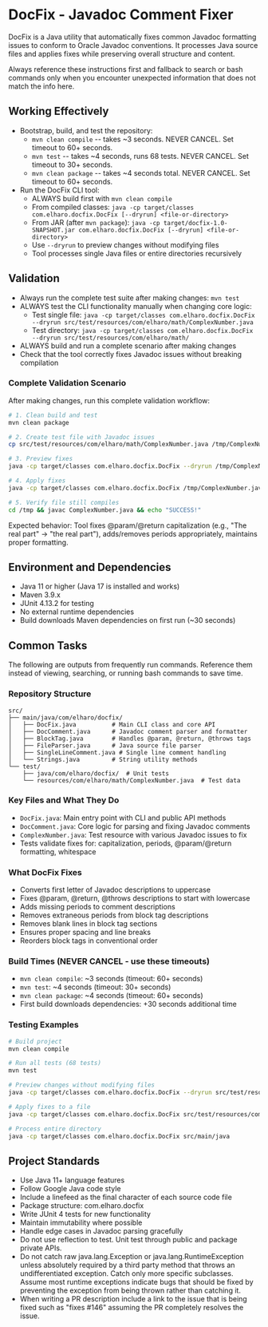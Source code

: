 # DocFix - Javadoc Comment Fixer
DocFix is a Java utility that automatically fixes common Javadoc formatting issues to conform to Oracle Javadoc conventions. It processes Java source files and applies fixes while preserving overall structure and content.

Always reference these instructions first and fallback to search or bash commands only when you encounter unexpected information that does not match the info here.

## Working Effectively
- Bootstrap, build, and test the repository:
  - `mvn clean compile` -- takes ~3 seconds. NEVER CANCEL. Set timeout to 60+ seconds.
  - `mvn test` -- takes ~4 seconds, runs 68 tests. NEVER CANCEL. Set timeout to 30+ seconds.
  - `mvn clean package` -- takes ~4 seconds total. NEVER CANCEL. Set timeout to 60+ seconds.
- Run the DocFix CLI tool:
  - ALWAYS build first with `mvn clean compile`
  - From compiled classes: `java -cp target/classes com.elharo.docfix.DocFix [--dryrun] <file-or-directory>`
  - From JAR (after `mvn package`): `java -cp target/docfix-1.0-SNAPSHOT.jar com.elharo.docfix.DocFix [--dryrun] <file-or-directory>`
  - Use `--dryrun` to preview changes without modifying files
  - Tool processes single Java files or entire directories recursively

## Validation
- Always run the complete test suite after making changes: `mvn test`
- ALWAYS test the CLI functionality manually when changing core logic:
  - Test single file: `java -cp target/classes com.elharo.docfix.DocFix --dryrun src/test/resources/com/elharo/math/ComplexNumber.java`
  - Test directory: `java -cp target/classes com.elharo.docfix.DocFix --dryrun src/test/resources/com/elharo/math/`
- ALWAYS build and run a complete scenario after making changes
- Check that the tool correctly fixes Javadoc issues without breaking compilation

### Complete Validation Scenario
After making changes, run this complete validation workflow:
```bash
# 1. Clean build and test
mvn clean package

# 2. Create test file with Javadoc issues
cp src/test/resources/com/elharo/math/ComplexNumber.java /tmp/ComplexNumber.java

# 3. Preview fixes
java -cp target/classes com.elharo.docfix.DocFix --dryrun /tmp/ComplexNumber.java

# 4. Apply fixes
java -cp target/classes com.elharo.docfix.DocFix /tmp/ComplexNumber.java

# 5. Verify file still compiles
cd /tmp && javac ComplexNumber.java && echo "SUCCESS!"
```
Expected behavior: Tool fixes @param/@return capitalization (e.g., "The real part" → "the real part"), adds/removes periods appropriately, maintains proper formatting.

## Environment and Dependencies
- Java 11 or higher (Java 17 is installed and works)
- Maven 3.9.x
- JUnit 4.13.2 for testing
- No external runtime dependencies
- Build downloads Maven dependencies on first run (~30 seconds)

## Common Tasks
The following are outputs from frequently run commands. Reference them instead of viewing, searching, or running bash commands to save time.

### Repository Structure
```
src/
├── main/java/com/elharo/docfix/
│   ├── DocFix.java          # Main CLI class and core API
│   ├── DocComment.java      # Javadoc comment parser and formatter
│   ├── BlockTag.java        # Handles @param, @return, @throws tags
│   ├── FileParser.java      # Java source file parser
│   ├── SingleLineComment.java # Single line comment handling
│   └── Strings.java         # String utility methods
└── test/
    ├── java/com/elharo/docfix/  # Unit tests
    └── resources/com/elharo/math/ComplexNumber.java  # Test data
```

### Key Files and What They Do
- `DocFix.java`: Main entry point with CLI and public API methods
- `DocComment.java`: Core logic for parsing and fixing Javadoc comments
- `ComplexNumber.java`: Test resource with various Javadoc issues to fix
- Tests validate fixes for: capitalization, periods, @param/@return formatting, whitespace

### What DocFix Fixes
- Converts first letter of Javadoc descriptions to uppercase
- Fixes @param, @return, @throws descriptions to start with lowercase
- Adds missing periods to comment descriptions
- Removes extraneous periods from block tag descriptions
- Removes blank lines in block tag sections
- Ensures proper spacing and line breaks
- Reorders block tags in conventional order

### Build Times (NEVER CANCEL - use these timeouts)
- `mvn clean compile`: ~3 seconds (timeout: 60+ seconds)
- `mvn test`: ~4 seconds (timeout: 30+ seconds)  
- `mvn clean package`: ~4 seconds (timeout: 60+ seconds)
- First build downloads dependencies: +30 seconds additional time

### Testing Examples
```bash
# Build project
mvn clean compile

# Run all tests (68 tests)
mvn test

# Preview changes without modifying files
java -cp target/classes com.elharo.docfix.DocFix --dryrun src/test/resources/com/elharo/math/ComplexNumber.java

# Apply fixes to a file
java -cp target/classes com.elharo.docfix.DocFix src/test/resources/com/elharo/math/ComplexNumber.java

# Process entire directory
java -cp target/classes com.elharo.docfix.DocFix src/main/java
```

## Project Standards
- Use Java 11+ language features
- Follow Google Java code style
- Include a linefeed as the final character of each source code file
- Package structure: com.elharo.docfix
- Write JUnit 4 tests for new functionality
- Maintain immutability where possible
- Handle edge cases in Javadoc parsing gracefully
- Do not use reflection to test. Unit test through public and package private APIs.
- Do not catch raw java.lang.Exception or java.lang.RuntimeException unless absolutely required by a third party method that throws an undifferentiated exception. Catch only more specific subclasses. Assume most runtime exceptions indicate bugs that should be fixed by preventing the exception from being thrown rather than catching it.
- When writing a PR description include a link to the issue that is being fixed such as "fixes #146" assuming the PR completely resolves the issue.
